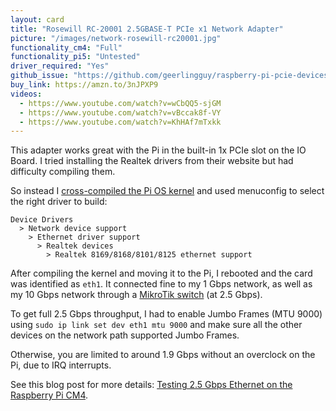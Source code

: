 ```yaml
---
layout: card
title: "Rosewill RC-20001 2.5GBASE-T PCIe x1 Network Adapter"
picture: "/images/network-rosewill-rc20001.jpg"
functionality_cm4: "Full"
functionality_pi5: "Untested"
driver_required: "Yes"
github_issue: "https://github.com/geerlingguy/raspberry-pi-pcie-devices/issues/40"
buy_link: https://amzn.to/3nJPXP9
videos:
  - https://www.youtube.com/watch?v=wCbQQ5-sjGM
  - https://www.youtube.com/watch?v=vBccak8f-VY
  - https://www.youtube.com/watch?v=KhHAf7mTxkk
---
```

This adapter works great with the Pi in the built-in 1x PCIe slot on the IO Board. I tried installing the Realtek drivers from their website but had difficulty compiling them.

So instead I [cross-compiled the Pi OS kernel](https://github.com/geerlingguy/raspberry-pi-pcie-devices/tree/master/extras/cross-compile) and used menuconfig to select the right driver to build:

```
Device Drivers
  > Network device support
    > Ethernet driver support
      > Realtek devices
        > Realtek 8169/8168/8101/8125 ethernet support
```

After compiling the kernel and moving it to the Pi, I rebooted and the card was identified as `eth1`. It connected fine to my 1 Gbps network, as well as my 10 Gbps network through a [MikroTik switch](https://amzn.to/3mRSs0I) (at 2.5 Gbps).

To get full 2.5 Gbps throughput, I had to enable Jumbo Frames (MTU 9000) using `sudo ip link set dev eth1 mtu 9000` and make sure all the other devices on the network path supported Jumbo Frames.

Otherwise, you are limited to around 1.9 Gbps without an overclock on the Pi, due to IRQ interrupts.

See this blog post for more details: [Testing 2.5 Gbps Ethernet on the Raspberry Pi CM4](https://www.jeffgeerling.com/blog/2020/testing-25-gbps-ethernet-on-raspberry-pi-cm4).

